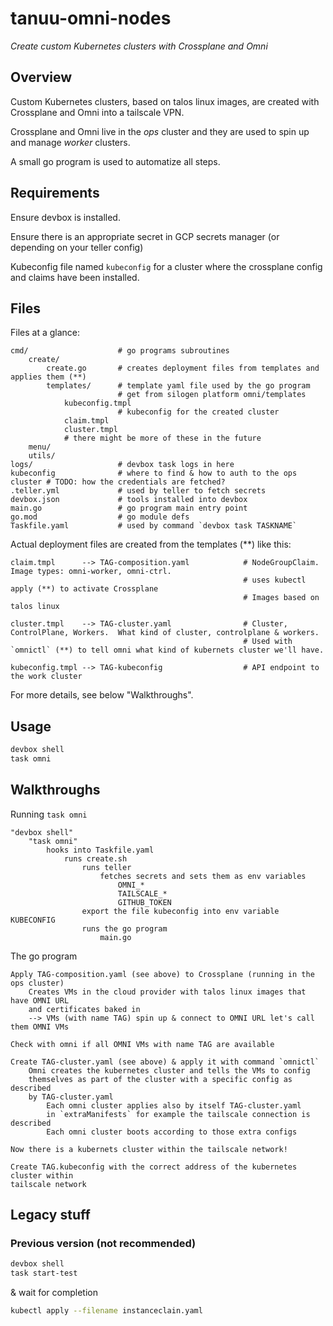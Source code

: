# tanuu-omni-nodes

*Create custom Kubernetes clusters with Crossplane and Omni*

## Overview

Custom Kubernetes clusters, based on talos linux images, are created with Crossplane and Omni into a tailscale VPN.

Crossplane and Omni live in the *ops* cluster and they are used to spin up and manage *worker* clusters.

A small go program is used to automatize all steps.

## Requirements

Ensure devbox is installed.

Ensure there is an appropriate secret in GCP secrets manager (or depending on your teller config)

Kubeconfig file named `kubeconfig` for a cluster where the crossplane config and claims have been installed. 

## Files

Files at a glance:
```
cmd/                    # go programs subroutines
    create/
        create.go       # creates deployment files from templates and applies them (**)
        templates/      # template yaml file used by the go program
                        # get from silogen platform omni/templates
            kubeconfig.tmpl
                        # kubeconfig for the created cluster
            claim.tmpl
            cluster.tmpl
            # there might be more of these in the future
    menu/
    utils/
logs/                   # devbox task logs in here
kubeconfig              # where to find & how to auth to the ops cluster # TODO: how the credentials are fetched?
.teller.yml             # used by teller to fetch secrets
devbox.json             # tools installed into devbox
main.go                 # go program main entry point
go.mod                  # go module defs
Taskfile.yaml           # used by command `devbox task TASKNAME`
```

Actual deployment files are created from the templates (**) like this:
```
claim.tmpl      --> TAG-composition.yaml            # NodeGroupClaim.  Image types: omni-worker, omni-ctrl.
                                                    # uses kubectl apply (**) to activate Crossplane
                                                    # Images based on talos linux

cluster.tmpl    --> TAG-cluster.yaml                # Cluster, ControlPlane, Workers.  What kind of cluster, controlplane & workers.
                                                    # Used with `omnictl` (**) to tell omni what kind of kubernets cluster we'll have.

kubeconfig.tmpl --> TAG-kubeconfig                  # API endpoint to the work cluster
```
For more details, see below "Walkthroughs".

## Usage

```bash
devbox shell
task omni
```

## Walkthroughs

Running `task omni`
```
"devbox shell"
    "task omni"
        hooks into Taskfile.yaml
            runs create.sh
                runs teller
                    fetches secrets and sets them as env variables
                        OMNI_*
                        TAILSCALE_*
                        GITHUB_TOKEN
                export the file kubeconfig into env variable KUBECONFIG
                runs the go program
                    main.go
```

The go program
```
Apply TAG-composition.yaml (see above) to Crossplane (running in the ops cluster)
    Creates VMs in the cloud provider with talos linux images that have OMNI URL 
    and certificates baked in
    --> VMs (with name TAG) spin up & connect to OMNI URL let's call them OMNI VMs

Check with omni if all OMNI VMs with name TAG are available

Create TAG-cluster.yaml (see above) & apply it with command `omnictl`
    Omni creates the kubernetes cluster and tells the VMs to config
    themselves as part of the cluster with a specific config as described
    by TAG-cluster.yaml
        Each omni cluster applies also by itself TAG-cluster.yaml
        in `extraManifests` for example the tailscale connection is described
        Each omni cluster boots according to those extra configs

Now there is a kubernets cluster within the tailscale network!

Create TAG.kubeconfig with the correct address of the kubernetes cluster within 
tailscale network
```

## Legacy stuff

### Previous version (not recommended)

```bash
devbox shell
task start-test
```
& wait for completion

```bash
kubectl apply --filename instanceclain.yaml
```
